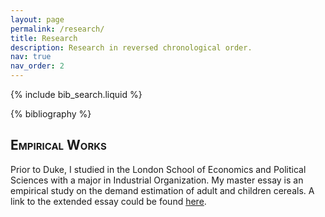 ```yaml
---
layout: page
permalink: /research/
title: Research
description: Research in reversed chronological order.
nav: true
nav_order: 2
---
```


<!-- Bibsearch Feature -->

{% include bib_search.liquid %}

<div class="publications">

{% bibliography %}

</div>

<h2 style="font-variant: small-caps;">Empirical Works</h2>
Prior to Duke, I studied in the London School of Economics and Political Sciences with a major in Industrial Organization. My master essay is an empirical study on the demand estimation of adult and children cereals. A link to the extended essay could be found <a href="https://1drv.ms/b/c/c99c347cb6a10c51/EQjhlCBVl7BLh8XqGMclDr8BT-OBVxKceZd5Y22nFYyzsA?e=vCjtf8">here</a>.